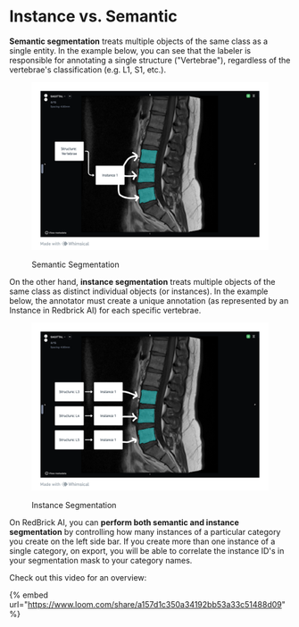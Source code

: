 # Instance vs. Semantic

**Semantic segmentation** treats multiple objects of the same class as a single entity. In the example below, you can see that the labeler is responsible for annotating a single structure ("Vertebrae"), regardless of the vertebrae's classification (e.g. L1, S1, etc.).&#x20;

<figure><img src="../../.gitbook/assets/image (10).png" alt=""><figcaption><p>Semantic Segmentation</p></figcaption></figure>

On the other hand, **instance segmentation** treats multiple objects of the same class as distinct individual objects (or instances). In the example below, the annotator must create a unique annotation (as represented by an Instance in Redbrick AI) for each specific vertebrae.

<figure><img src="../../.gitbook/assets/image (13).png" alt=""><figcaption><p>Instance Segmentation</p></figcaption></figure>

On RedBrick AI, you can **perform both semantic and instance segmentation** by controlling how many instances of a particular category you create on the left side bar. If you create more than one instance of a single category, on export, you will be able to correlate the instance ID's in your segmentation mask to your category names.&#x20;

Check out this video for an overview:

{% embed url="https://www.loom.com/share/a157d1c350a34192bb53a33c51488d09" %}
